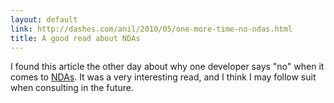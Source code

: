 ```yaml
---
layout: default
link: http://dashes.com/anil/2010/05/one-more-time-no-ndas.html
title: A good read about NDAs
---
```


I found this article the other day about why one developer says "no" when it
comes to [NDAs](http://en.wikipedia.org/wiki/Non-disclosure_agreement). It
was a very interesting read, and I think I may follow suit when consulting in
the future.
